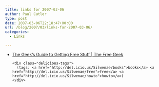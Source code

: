 ```yaml
---
title: links for 2007-03-06
author: Paul Cutler
type: post
date: 2007-03-06T22:18:47+00:00
url: /blog/2007/03/links-for-2007-03-06/
categories:
  - Links

---
```

<ul class="delicious">
  <li>
    <div class="delicious-link">
      <a href="http://www.rewardprograms.org/thefreegeek/features/the_geeks_guide_to_getting_free_stuff.html">The Geek&#8217;s Guide to Getting Free Stuff | The Free Geek</a>
    </div>
    
    <div class="delicious-tags">
      (tags: <a href="http://del.icio.us/Silwenae/books">books</a> <a href="http://del.icio.us/Silwenae/free">free</a> <a href="http://del.icio.us/Silwenae/howto">howto</a>)
    </div>
  </li>
</ul>